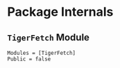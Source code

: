 # Package Internals

## `TigerFetch` Module

```@autodocs
Modules = [TigerFetch]
Public = false
```
